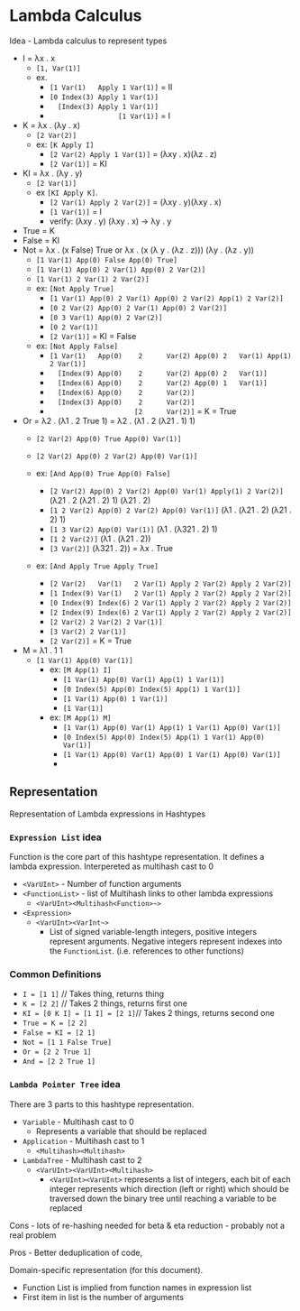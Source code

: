 # Lambda Calculus

Idea - Lambda calculus to represent types


 - I = λx . x
   - `[1, Var(1)]`
   - ex.
     - `[1 Var(1)   Apply 1 Var(1)]` = II 
     - `[0 Index(3) Apply 1 Var(1)]`
     - `  [Index(3) Apply 1 Var(1)]`
     - `  				 [1 Var(1)]` = I
 - K = λx . (λy . x)
   - `[2 Var(2)]`
   - ex: `[K Apply I]`
     - `[2 Var(2) Apply 1 Var(1)]` = (λxy . x)(λz . z)
     - `[2 Var(1)]` = KI
 - KI = λx . (λy . y)
   - `[2 Var(1)]`
   - ex `[KI Apply K]`.
     - `[2 Var(1) Apply 2 Var(2)]` = (λxy . y)(λxy . x)
     - `[1 Var(1)]` = I
     - verify: (λxy . y) (λxy . x) → λy . y
 - True = K
 - False = KI
 - Not = λx . (x False) True or λx . (x (λ y . (λz . z))) (λy . (λz . y))
   - `[1 Var(1) App(0) False App(0) True]`
   - `[1 Var(1) App(0) 2 Var(1) App(0) 2 Var(2)]`
   - `[1 Var(1) 2 Var(1) 2 Var(2)]`
   - ex: `[Not Apply True]`
     - `[1 Var(1) App(0) 2 Var(1) App(0) 2 Var(2) App(1) 2 Var(2)]`
     - `[0 2 Var(2) App(0) 2 Var(1) App(0) 2 Var(2)]`
     - `[0 3 Var(1) App(0) 2 Var(2)]`
     - `[0 2 Var(1)]`
     - `[2 Var(1)]` = KI = False
   - ex: `[Not Apply False]`
     - `[1 Var(1)   App(0)    2      Var(2) App(0) 2   Var(1) App(1) 2 Var(1)]`
     - `  [Index(9) App(0)    2      Var(2) App(0) 2   Var(1)]`
     - `  [Index(6) App(0)    2      Var(2) App(0) 1   Var(1)]`
     - `  [Index(6) App(0)    2      Var(2)]`
     - `  [Index(3) App(0)    2      Var(2)]`
     - `                     [2      Var(2)]` = K = True
 - Or = λ2 . (λ1 . 2 True 1) = λ2 . (λ1 . 2 (λ21 . 1) 1)
   - `[2 Var(2) App(0) True App(0) Var(1)]`
   - `[2 Var(2) App(0) 2 Var(2) App(0) Var(1)]`
   - ex: `[And App(0) True App(0) False]`
     - `[2 Var(2) App(0) 2 Var(2) App(0) Var(1) Apply(1) 2 Var(2)]` (λ21 . 2 (λ21 . 2) 1) (λ21 . 2)
     - `[1 2 Var(2) App(0) 2 Var(2) App(0) Var(1)]` (λ1 . (λ21 . 2) (λ21 . 2) 1)
     - `[1 3 Var(2) App(0) Var(1)]` (λ1 . (λ321 . 2) 1)
     - `[1 2 Var(2)]` (λ1 . (λ21 . 2))
     - `[3 Var(2)]` (λ321 . 2)) = λx . True

   - ex: `[And Apply True Apply True]`
     - `[2 Var(2)   Var(1)   2 Var(1) Apply 2 Var(2) Apply 2 Var(2)]`
     - `[1 Index(9) Var(1)   2 Var(1) Apply 2 Var(2) Apply 2 Var(2)]`
     - `[0 Index(9) Index(6) 2 Var(1) Apply 2 Var(2) Apply 2 Var(2)]`
     - `[2 Index(9) Index(6) 2 Var(1) Apply 2 Var(2) Apply 2 Var(2)]`
     - `[2 Var(2) 2 Var(2) 2 Var(1)]`
     - `[3 Var(2) 2 Var(1)]`
     - `[2 Var(2)]` = K = True
 - M = λ1 . 1 1
   - `[1 Var(1) App(0) Var(1)]`
     - ex: `[M App(1) I]`
       - `[1 Var(1) App(0) Var(1) App(1) 1 Var(1)]`
       - `[0 Index(5) App(0) Index(5) App(1) 1 Var(1)]`
       - `[1 Var(1) App(0) 1 Var(1)]`
       - `[1 Var(1)]`
     - ex: `[M App(1) M]`
       - `[1 Var(1) App(0) Var(1) App(1) 1 Var(1) App(0) Var(1)]`
       - `[0 Index(5) App(0) Index(5) App(1) 1 Var(1) App(0) Var(1)]`
       - `[1 Var(1) App(0) Var(1) App(0) 1 Var(1) App(0) Var(1)]`
       - 

## Representation

Representation of Lambda expressions in Hashtypes

### `Expression List` idea
Function is the core part of this hashtype representation. It defines a lambda expression. Interpereted as multihash cast to 0
 - `<VarUInt>` - Number of function arguments
 - `<FunctionList>` - list of Multihash links to other lambda expressions
   - `<VarUInt><Multihash<Function>~>`
 - `<Expression>`
   - `<VarUInt><VarInt~>`
     - List of signed variable-length integers, positive integers represent arguments. Negative integers represent indexes into the `FunctionList`. (i.e. references to other functions)

### Common Definitions

 - `I = [1 1]` // Takes thing, returns thing
 - `K = [2 2]` // Takes 2 things, returns first one
 - `KI = [0 K I] = [1 I] = [2 1]`// Takes 2 things, returns second one
 - `True = K = [2 2]`
 - `False = KI = [2 1]`
 - `Not = [1 1 False True]`
 - `Or = [2 2 True 1]`
 - `And = [2 2 True 1]`

### `Lambda Pointer Tree` idea
There are 3 parts to this hashtype representation.
 - `Variable` - Multihash cast to 0
   - Represents a variable that should be replaced
 - `Application` - Multihash cast to 1
   - `<Multihash><Multihash>`
 - `LambdaTree` - Multihash cast to 2
   - `<VarUInt><VarUInt><Multihash>`
     - `<VarUInt><VarUInt>` represents a list of integers, each bit of each integer represents which direction (left or right) which should be traversed down the binary tree until reaching a variable to be replaced

Cons - lots of re-hashing needed for beta & eta reduction - probably not a real problem

Pros - Better deduplication of code,

Domain-specific representation (for this document).
 - Function List is implied from function names in expression list
 - First item in list is the number of arguments









